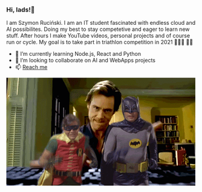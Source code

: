 ### Hi, lads!👋
I am Szymon Ruciński. I am an IT student fascinated with endless cloud and AI possibilites. Doing my best to stay competetive and eager to learn new stuff. After hours I make YouTube videos, personal projects and of course run or cycle. My goal is to take part in triathlon competition in 2021 🥈🏃‍♂️ 🚴‍♀️

- 🌱 I’m currently learning Node.js, React and Python
- 👯 I’m looking to collaborate on AI and WebApps projects
- 📫 [Reach me](https://www.szymonrucinski.pl)

![Code hard!](T8QC.gif)


